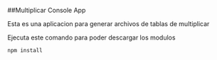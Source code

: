 ##Multiplicar Console App

Esta es una aplicacion para generar archivos de tablas de multiplicar

Ejecuta este comando para poder descargar los modulos

```
npm install
```